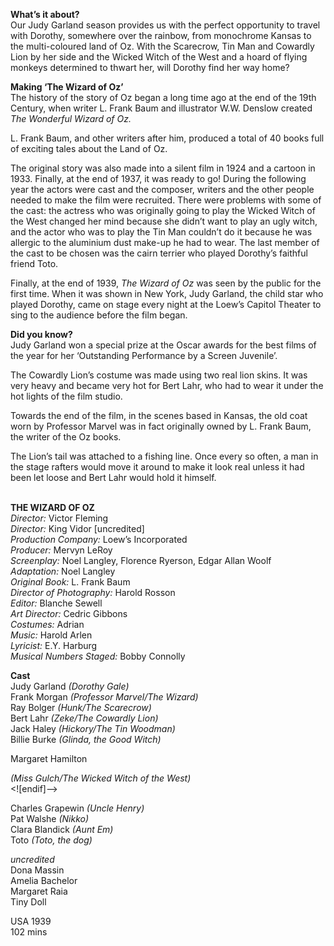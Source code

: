 

**What’s it about?**  
Our Judy Garland season provides us with the perfect opportunity to travel with Dorothy, somewhere over the rainbow, from monochrome Kansas to the multi-coloured land of Oz. With the Scarecrow, Tin Man and Cowardly Lion by her side and the Wicked Witch of the West and a hoard of flying monkeys determined to thwart her, will Dorothy find her way home?


**Making ‘The Wizard of Oz’**  
The history of the story of Oz began a long time ago at the end of the 19th Century, when writer L. Frank Baum and illustrator W.W. Denslow created _The Wonderful Wizard of Oz._

L. Frank Baum, and other writers after him, produced a total of 40 books full of exciting tales about the Land of Oz.

The original story was also made into a silent film in 1924 and a cartoon in 1933. Finally, at the end of 1937, it was ready to go! During the following year the actors were cast and the composer, writers and the other people needed to make the film were recruited. There were problems with some of the cast: the actress who was originally going to play the Wicked Witch of the West changed her mind because she didn’t want to play an ugly witch, and the actor who was to play the Tin Man couldn’t do it because he was allergic to the aluminium dust make-up he had to wear. The last member of the cast to be chosen was the cairn terrier who played Dorothy’s faithful friend Toto.

Finally, at the end of 1939, _The Wizard of Oz_ was seen by the public for the first time. When it was shown in New York, Judy Garland, the child star who played Dorothy, came on stage every night at the Loew’s Capitol Theater to sing to the audience before the film began.

**Did you know?**  
Judy Garland won a special prize at the Oscar awards for the best films of the year for her ‘Outstanding Performance by a Screen Juvenile’.

The Cowardly Lion’s costume was made using two real lion skins. It was very heavy and became very hot for Bert Lahr, who had to wear it under the hot lights of the film studio.

Towards the end of the film, in the scenes based in Kansas, the old coat worn by Professor Marvel was in fact originally owned by L. Frank Baum, the writer of the Oz books.

The Lion’s tail was attached to a fishing line. Once every so often, a man in the stage rafters would move it around to make it look real unless it had been let loose and Bert Lahr would hold it himself.
<br><br>

**THE WIZARD OF OZ**  
_Director:_ Victor Fleming  
_Director:_ King Vidor [uncredited]  
_Production Company:_ Loew’s Incorporated  
_Producer:_ Mervyn LeRoy  
_Screenplay:_ Noel Langley, Florence Ryerson, Edgar Allan Woolf  
_Adaptation:_ Noel Langley  
_Original Book:_ L. Frank Baum  
_Director of Photography:_ Harold Rosson  
_Editor:_ Blanche Sewell  
_Art Director:_ Cedric Gibbons  
_Costumes:_ Adrian  
_Music:_ Harold Arlen  
_Lyricist:_ E.Y. Harburg  
_Musical Numbers Staged:_ Bobby Connolly

**Cast**  
Judy Garland _(Dorothy Gale)_<br>
Frank Morgan _(Professor Marvel/The Wizard)_<br>
Ray Bolger _(Hunk/The Scarecrow)_<br>
Bert Lahr _(Zeke/The Cowardly Lion)_<br>
Jack Haley _(Hickory/The Tin Woodman)_<br>
Billie Burke _(Glinda, the Good Witch)_<br>

Margaret Hamilton

_(Miss Gulch/The Wicked Witch of the West)_<br>
<![endif]-->

Charles Grapewin _(Uncle Henry)_<br>
Pat Walshe _(Nikko)_<br>
Clara Blandick _(Aunt Em)_<br>
Toto _(Toto, the dog)_<br>
  
_uncredited_  
Dona Massin  
Amelia Bachelor  
Margaret Raia  
Tiny Doll  

USA 1939  
102 mins<br>
<br>
<!--stackedit_data:
eyJoaXN0b3J5IjpbLTEzNDU5NTQ5NzRdfQ==
-->